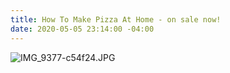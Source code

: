 ```yaml
---
title: How To Make Pizza At Home - on sale now!
date: 2020-05-05 23:14:00 -04:00
---
```


![IMG_9377-c54f24.JPG](/uploads/IMG_9377-c54f24.JPG)